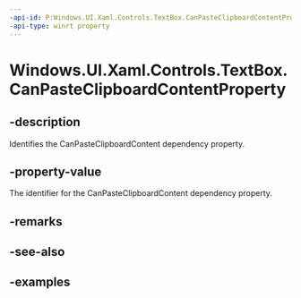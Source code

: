 ```yaml
---
-api-id: P:Windows.UI.Xaml.Controls.TextBox.CanPasteClipboardContentProperty
-api-type: winrt property
---
```


<!-- Property syntax.
public DependencyProperty CanPasteClipboardContentProperty { get; }
-->

# Windows.UI.Xaml.Controls.TextBox.CanPasteClipboardContentProperty

## -description

Identifies the CanPasteClipboardContent dependency property.

## -property-value

The identifier for the CanPasteClipboardContent dependency property.

## -remarks

## -see-also

## -examples


